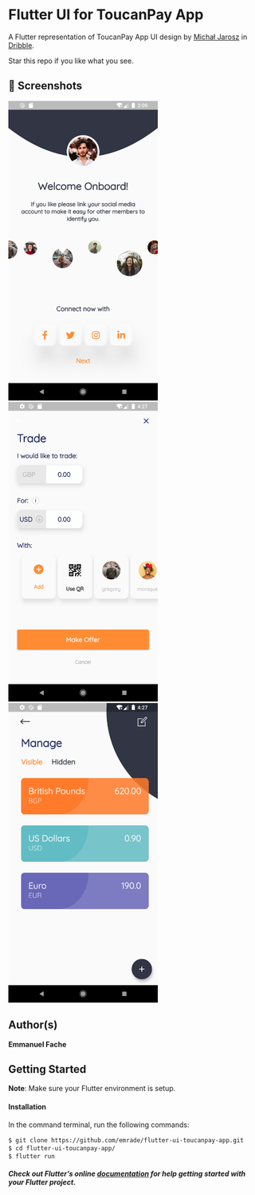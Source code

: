 # Flutter UI for ToucanPay App

A Flutter representation of ToucanPay App UI design by <a href="https://dribbble.com/mjarosz">Michał Jarosz</a> in <a href="https://dribbble.com/shots/5886056-ToucanPay-App">Dribble</a>.


Star this repo if you like what you see.

## 📸 Screenshots

<img src="screenshots/1.png" width="300"/> <img src="screenshots/2.png" width="300"/><img src="screenshots/3.png" width="300"/>


## Author(s)
**Emmanuel Fache**

## Getting Started

**Note**: Make sure your Flutter environment is setup.
#### Installation

In the command terminal, run the following commands:

    $ git clone https://github.com/emrade/flutter-ui-toucanpay-app.git
    $ cd flutter-ui-toucanpay-app/
    $ flutter run

##### Check out Flutter’s online [documentation](http://flutter.io/) for help getting started with your Flutter project.
